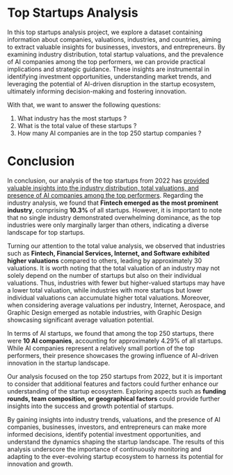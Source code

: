 # Top Startups Analysis

In this top startups analysis project, we explore a dataset containing information about companies, valuations, industries, and countries, aiming to extract valuable insights for businesses, investors, and entrepreneurs. By examining industry distribution, total startup valuations, and the prevalence of AI companies among the top performers, we can provide practical implications and strategic guidance. These insights are instrumental in identifying investment opportunities, understanding market trends, and leveraging the potential of AI-driven disruption in the startup ecosystem, ultimately informing decision-making and fostering innovation.

With that, we want to answer the following questions:
1. What industry has the most startups ?
2. What is the total value of these startups ?
3. How many AI companies are in the top 250 startup companies ?

# Conclusion
In conclusion, our analysis of the top startups from 2022 has <u>provided valuable insights into the industry distribution, total valuations, and presence of AI companies among the top performers</u>. Regarding the industry analysis, we found that <b>Fintech emerged as the most prominent industry</b>, comprising <b>10.3%</b> of all startups. However, it is important to note that no single industry demonstrated overwhelming dominance, as the top industries were only marginally larger than others, indicating a diverse landscape for top startups.

Turning our attention to the total value analysis, we observed that industries such as <b>Fintech, Financial Services, Internet, and Software exhibited higher valuations</b> compared to others, leading by approximately 30 valuations. It is worth noting that the total valuation of an industry may not solely depend on the number of startups but also on their individual valuations. Thus, industries with fewer but higher-valued startups may have a lower total valuation, while industries with more startups but lower individual valuations can accumulate higher total valuations. Moreover, when considering average valuations per industry, Internet, Aerospace, and Graphic Design emerged as notable industries, with Graphic Design showcasing significant average valuation potential.

In terms of AI startups, we found that among the top 250 startups, there were <b>10 AI companies</b>, accounting for approximately 4.29% of all startups. While AI companies represent a relatively small portion of the top performers, their presence showcases the growing influence of AI-driven innovation in the startup landscape.

Our analysis focused on the top 250 startups from 2022, but it is important to consider that additional features and factors could further enhance our understanding of the startup ecosystem. Exploring aspects such as <b>funding rounds, team composition, or geographical factors</b> could provide further insights into the success and growth potential of startups.

By gaining insights into industry trends, valuations, and the presence of AI companies, businesses, investors, and entrepreneurs can make more informed decisions, identify potential investment opportunities, and understand the dynamics shaping the startup landscape. The results of this analysis underscore the importance of continuously monitoring and adapting to the ever-evolving startup ecosystem to harness its potential for innovation and growth.